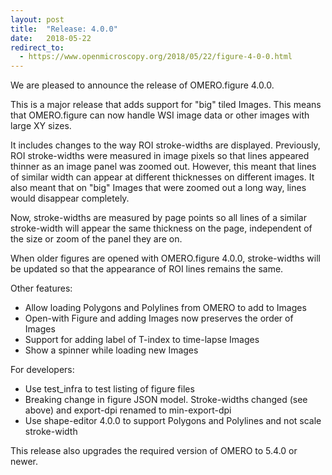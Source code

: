 ```yaml
---
layout: post
title:  "Release: 4.0.0"
date:   2018-05-22
redirect_to:
  - https://www.openmicroscopy.org/2018/05/22/figure-4-0-0.html
---
```


We are pleased to announce the release of OMERO.figure 4.0.0.

This is a major release that adds support for "big" tiled Images.
This means that OMERO.figure can now handle WSI image data or other images with
large XY sizes.

It includes changes to the way ROI stroke-widths are displayed. 
Previously, ROI stroke-widths were measured in image pixels so that
lines appeared thinner as an image panel was zoomed out.
However, this meant that lines of similar width can appear at different
thicknesses on different images. It also meant that on "big" Images that
were zoomed out a long way, lines would disappear completely.

Now, stroke-widths are measured by page points so all lines of a
similar stroke-width will appear the same thickness on the page,
independent of the size or zoom of the panel they are on.

When older figures are opened with OMERO.figure 4.0.0, stroke-widths
will be updated so that the appearance of ROI lines remains the same.

Other features:

* Allow loading Polygons and Polylines from OMERO to add to Images
* Open-with Figure and adding Images now preserves the order of Images
* Support for adding label of T-index to time-lapse Images
* Show a spinner while loading new Images

For developers:

* Use test_infra to test listing of figure files
* Breaking change in figure JSON model. Stroke-widths changed (see above) and export-dpi renamed to min-export-dpi
* Use shape-editor 4.0.0 to support Polygons and Polylines and not scale stroke-width

This release also upgrades the required version of OMERO
to 5.4.0 or newer.
